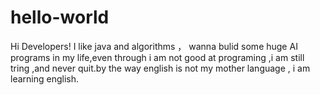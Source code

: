 # hello-world
Hi Developers!
I like java and algorithms ， wanna bulid some huge AI programs in my life,even through i am not good at programing ,i am still tring ,and never quit.by the way english is not my mother language , i am learning english.
